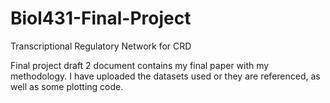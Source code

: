 # Biol431-Final-Project
Transcriptional Regulatory Network for CRD


Final project draft 2 document contains my final paper with my methodology. I have uploaded the datasets used or they are referenced, 
as well as some plotting code.
